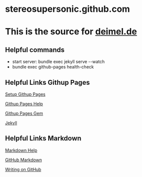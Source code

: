 stereosupersonic.github.com
===========================

# This is the source for [deimel.de](http://deimel.de)

## Helpful commands

* start server: bundle exec jekyll serve --watch
* bundle exec github-pages health-check

## Helpful Links Githup Pages
[Setup Githup Pages](https://help.github.com/articles/using-jekyll-with-pages)

[Githup Pages Help](https://help.github.com/categories/github-pages-basics/)

[Githup Pages Gem](https://github.com/github/pages-gem)

[Jekyll](http://github.com/mojombo/jekyll)

## Helpful Links Markdown
[Markdown Help](https://help.github.com/articles/markdown-basics)

[GitHub Markdown](https://help.github.com/articles/github-flavored-markdown)

[Writing on GitHub](https://help.github.com/articles/writing-on-github)

